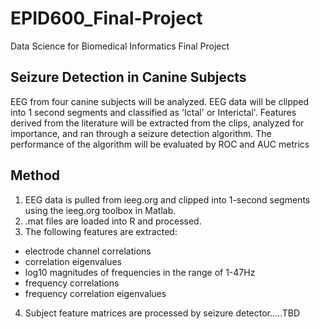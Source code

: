 # EPID600_Final-Project
Data Science for Biomedical Informatics Final Project

## Seizure Detection in Canine Subjects
EEG from four canine subjects will be analyzed. EEG data will be clipped into 1 second segments and classified as 'Ictal' or Interictal'. Features derived from the literature will be extracted from the clips, analyzed for importance, and ran through a seizure detection algorithm. The performance of the algorithm will be evaluated by ROC and AUC metrics

## Method
1. EEG data is pulled from ieeg.org and clipped into 1-second segments using the ieeg.org toolbox in Matlab.  
2. .mat files are loaded into R and processed.
3. The following features are extracted:
  - electrode channel correlations
  - correlation eigenvalues
  - log10 magnitudes of frequencies in the range of 1-47Hz
  - frequency correlations
  - frequency correlation eigenvalues
4. Subject feature matrices are processed by seizure detector.....TBD

